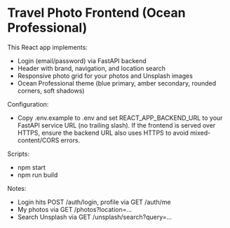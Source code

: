 # Travel Photo Frontend (Ocean Professional)

This React app implements:
- Login (email/password) via FastAPI backend
- Header with brand, navigation, and location search
- Responsive photo grid for your photos and Unsplash images
- Ocean Professional theme (blue primary, amber secondary, rounded corners, soft shadows)

Configuration:
- Copy .env.example to .env and set REACT_APP_BACKEND_URL to your FastAPI service URL (no trailing slash).
  If the frontend is served over HTTPS, ensure the backend URL also uses HTTPS to avoid mixed-content/CORS errors.

Scripts:
- npm start
- npm run build

Notes:
- Login hits POST /auth/login, profile via GET /auth/me
- My photos via GET /photos?location=...
- Search Unsplash via GET /unsplash/search?query=...
